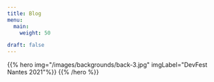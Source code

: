 ```yaml
---
title: Blog
menu:
  main:
    weight: 50

draft: false
---
```


{{% hero img="/images/backgrounds/back-3.jpg" imgLabel="DevFest Nantes 2021"%}}
{{% /hero %}}
 